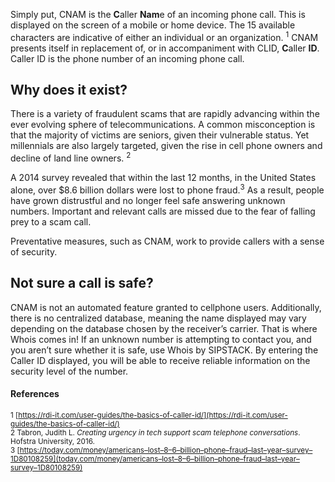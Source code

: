 Simply put, CNAM is the **C**aller **Nam**e of an incoming phone call. This is displayed on the screen of a mobile or home device. The 15 available characters are indicative of either an individual or an organization. <sup>1</sup> CNAM presents itself in replacement of, or in accompaniment with CLID, **C**aller **ID**. Caller ID is the phone number of an incoming phone call.

## Why does it exist?

There is a variety of fraudulent scams that are rapidly advancing within the ever evolving sphere of telecommunications. A common misconception is that the majority of victims are seniors, given their vulnerable status. Yet millennials are also largely targeted, given the rise in cell phone owners and decline of land line owners. <sup>2</sup>

A 2014 survey revealed that within the last 12 months, in the United States alone, over $8.6 billion dollars were lost to phone fraud.<sup>3</sup> As a result, people have grown distrustful and no longer feel safe answering unknown numbers. Important and relevant calls are missed due to the fear of falling prey to a scam call.

Preventative measures, such as CNAM, work to provide callers with a sense of security.

## Not sure a call is safe?

CNAM is not an automated feature granted to cellphone users. Additionally, there is no centralized database, meaning the name displayed may vary depending on the database chosen by the receiver’s carrier. That is where Whois comes in! If an unknown number is attempting to contact you, and you aren’t sure whether it is safe, use Whois by SIPSTACK. By entering the Caller ID displayed, you will be able to receive reliable information on the security level of the number.

#### References
<sup>1 [https://rdi-it.com/user-guides/the-basics-of-caller-id/](https://rdi-it.com/user-guides/the-basics-of-caller-id/)</sup>  
<sup>2 Tabron, Judith L. _Creating urgency in tech support scam telephone conversations_. Hofstra University, 2016.</sup>  
<sup>3 [https://today.com/money/americans–lost–8–6–billion–phone–fraud–last–year–survey–1D80108259](today.com/money/americans–lost–8–6–billion–phone–fraud–last–year–survey–1D80108259)</sup>  
